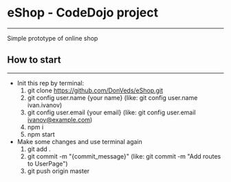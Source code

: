 # eShop - CodeDojo project
___
Simple prototype of online shop

## How to start
___
* Init this rep by terminal: 
  1. git clone https://github.com/DonVeds/eShop.git
  2. git config user.name {your name} (like: git config user.name ivan.ivanov)
  3. git config user.email {your email} (like: git config user.email ivanov@example.com)
  4. npm i
  5. npm start
* Make some changes and use terminal again
  1. git add .
  2. git commit -m "{commit_message}" (like: git commit -m "Add routes to UserPage")
  3. git push origin master